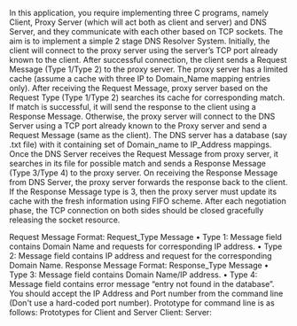 In this application, you require implementing three C programs, namely Client, Proxy Server (which will act
both as client and server) and DNS Server, and they communicate with each other based on TCP sockets. The
aim is to implement a simple 2 stage DNS Resolver System.
Initially, the client will connect to the proxy server using the server’s TCP port already known to the client.
After successful connection, the client sends a Request Message (Type 1/Type 2) to the proxy server. The proxy
server has a limited cache (assume a cache with three IP to Domain_Name mapping entries only). After
receiving the Request Message, proxy server based on the Request Type (Type 1/Type 2) searches its cache for
corresponding match. If match is successful, it will send the response to the client using a Response Message.
Otherwise, the proxy server will connect to the DNS Server using a TCP port already known to the Proxy server
and send a Request Message (same as the client). The DNS server has a database (say .txt file) with it containing
set of Domain_name to IP_Address mappings. Once the DNS Server receives the Request Message from proxy
server, it searches in its file for possible match and sends a Response Message (Type 3/Type 4) to the proxy
server. On receiving the Response Message from DNS Server, the proxy server forwards the response back to
the client. If the Response Message type is 3, then the proxy server must update its cache with the fresh
information using FIFO scheme. After each negotiation phase, the TCP connection on both sides should be
closed gracefully releasing the socket resource.


Request Message Format:
Request_Type
Message
• Type 1: Message field contains Domain Name and requests for corresponding IP address.
• Type 2: Message field contains IP address and request for the corresponding Domain Name.
Response Message Format:
Response_Type
Message
• Type 3: Message field contains Domain Name/IP address.
• Type 4: Message field contains error message “entry not found in the database”.
You should accept the IP Address and Port number from the command line (Don't use a hard-coded port
number).
Prototype for command line is as follows:
Prototypes for Client and Server
Client: <executable code><Server IP Address><Server Port number>
Server: <executable code><Server Port number>
